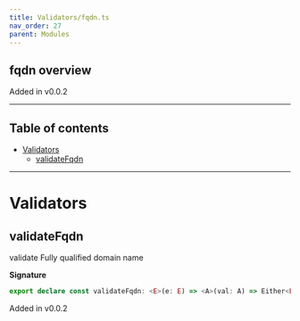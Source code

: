 ```yaml
---
title: Validators/fqdn.ts
nav_order: 27
parent: Modules
---
```


## fqdn overview

Added in v0.0.2

---

<h2 class="text-delta">Table of contents</h2>

- [Validators](#validators)
  - [validateFqdn](#validatefqdn)

---

# Validators

## validateFqdn

validate Fully qualified domain name

**Signature**

```ts
export declare const validateFqdn: <E>(e: E) => <A>(val: A) => Either<E, unknown extends A ? any : A>
```

Added in v0.0.2
